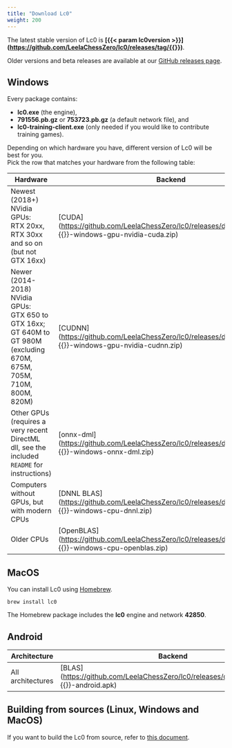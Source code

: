 ```yaml
---
title: "Download Lc0"
weight: 200
---
```


The latest stable version of Lc0 is **[{{< param lc0version >}}](https://github.com/LeelaChessZero/lc0/releases/tag/{{<param lc0version>}})**.

Older versions and beta releases are available at our [GitHub releases page](https://github.com/LeelaChessZero/lc0/releases).

## Windows

Every package contains:
* **lc0.exe** (the engine),
* **791556.pb.gz** or **753723.pb.gz** (a default network file), and
* **lc0-training-client.exe** (only needed if you would like to contribute training games).

Depending on which hardware you have, different version of Lc0 will be best for you.  
Pick the row that matches your hardware from the following table:

| Hardware | Backend |
|----------|---------|
| Newest (2018+) NVidia GPUs: RTX&nbsp;20xx, RTX&nbsp;30xx and so on (but not GTX&nbsp;16xx) | [CUDA](https://github.com/LeelaChessZero/lc0/releases/download/{{<param lc0version>}}/lc0-{{<param lc0version>}}-windows-gpu-nvidia-cuda.zip) |
| Newer (2014-2018) NVidia GPUs: GTX&nbsp;650 to GTX&nbsp;16xx; GT&nbsp;640M to GT&nbsp;980M (excluding 670M, 675M, 705M, 710M, 800M, 820M)  | [CUDNN](https://github.com/LeelaChessZero/lc0/releases/download/{{<param lc0version>}}/lc0-{{<param lc0version>}}-windows-gpu-nvidia-cudnn.zip) |
| Other GPUs (requires a very recent DirectML dll, see the included `README` for instructions) | [onnx-dml](https://github.com/LeelaChessZero/lc0/releases/download/{{<param lc0version>}}/lc0-{{<param lc0version>}}-windows-onnx-dml.zip) |
| Computers without GPUs, but with modern CPUs | [DNNL BLAS](https://github.com/LeelaChessZero/lc0/releases/download/{{<param lc0version>}}/lc0-{{<param lc0version>}}-windows-cpu-dnnl.zip) |
| Older CPUs | [OpenBLAS](https://github.com/LeelaChessZero/lc0/releases/download/{{<param lc0version>}}/lc0-{{<param lc0version>}}-windows-cpu-openblas.zip) |

## MacOS

You can install Lc0 using [Homebrew](https://brew.sh/).

```
brew install lc0
```

The Homebrew package includes the **lc0** engine and network **42850**.

## Android

| Architecture | Backend |
|--------------|---------|
| All architectures | [BLAS](https://github.com/LeelaChessZero/lc0/releases/download/{{<param lc0version>}}/lc0-{{<param lc0version>}}-android.apk) |

## Building from sources (Linux, Windows and MacOS)

If you want to build the Lc0 from source, refer to [this document](https://github.com/LeelaChessZero/lc0/blob/master/README.md#building-and-running-lc0).

